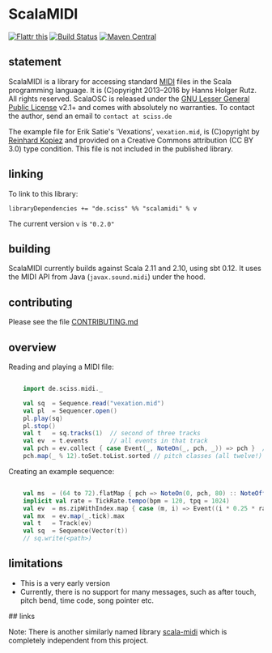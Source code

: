 # ScalaMIDI

[![Flattr this](http://api.flattr.com/button/flattr-badge-large.png)](https://flattr.com/submit/auto?user_id=sciss&url=https%3A%2F%2Fgithub.com%2FSciss%2FScalaMIDI&title=ScalaMIDI%20Library&language=Scala&tags=github&category=software)
[![Build Status](https://travis-ci.org/Sciss/ScalaMIDI.svg?branch=master)](https://travis-ci.org/Sciss/ScalaMIDI)
[![Maven Central](https://maven-badges.herokuapp.com/maven-central/de.sciss/scalamidi_2.11/badge.svg)](https://maven-badges.herokuapp.com/maven-central/de.sciss/scalamidi_2.11)

## statement

ScalaMIDI is a library for accessing standard [MIDI](http://www.midi.org/) files in the Scala programming language. It is (C)opyright 2013&ndash;2016 by Hanns Holger Rutz. All rights reserved. ScalaOSC is released under the [GNU Lesser General Public License](https://raw.github.com/Sciss/ScalaMIDI/master/LICENSE) v2.1+ and comes with absolutely no warranties. To contact the author, send an email to `contact at sciss.de`

The example file for Erik Satie's 'Vexations', `vexation.mid`, is (C)opyright by [Reinhard Kopiez](http://musicweb.hmt-hannover.de/satie/) and provided on a Creative Commons attribution (CC BY 3.0) type condition. This file is not included in the published library.

## linking

To link to this library:

    libraryDependencies += "de.sciss" %% "scalamidi" % v

The current version `v` is `"0.2.0"`

## building

ScalaMIDI currently builds against Scala 2.11 and 2.10, using sbt 0.12. It uses the MIDI API from Java (`javax.sound.midi`) under the hood.

## contributing

Please see the file [CONTRIBUTING.md](CONTRIBUTING.md)

## overview

Reading and playing a MIDI file:

```scala

    import de.sciss.midi._

    val sq  = Sequence.read("vexation.mid")
    val pl  = Sequencer.open()
    pl.play(sq)
    pl.stop()
    val t   = sq.tracks(1)  // second of three tracks
    val ev  = t.events      // all events in that track
    val pch = ev.collect { case Event(_, NoteOn(_, pch, _)) => pch }  // pitches
    pch.map(_ % 12).toSet.toList.sorted // pitch classes (all twelve!)
```

Creating an example sequence:

```scala

    val ms  = (64 to 72).flatMap { pch => NoteOn(0, pch, 80) :: NoteOff(0, pch, 0) :: Nil }
    implicit val rate = TickRate.tempo(bpm = 120, tpq = 1024)
    val ev  = ms.zipWithIndex.map { case (m, i) => Event((i * 0.25 * rate.value).toLong, m) }
    val mx  = ev.map(_.tick).max
    val t   = Track(ev)
    val sq  = Sequence(Vector(t))
    // sq.write(<path>)
```

## limitations

- This is a very early version
- Currently, there is no support for many messages, such as after touch, pitch bend, time code, song pointer etc.

## links

Note: There is another similarly named library [scala-midi](http://code.google.com/p/scala-midi/) which is completely independent from this project.
